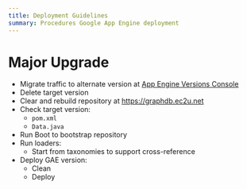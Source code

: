 ```yaml
---
title: Deployment Guidelines
summary: Procedures Google App Engine deployment
---
```


# Major Upgrade

- Migrate traffic to alternate version
  at [App Engine Versions Console](https://console.cloud.google.com/appengine/versions?project=ec2u-data)
- Delete target version
- Clear and rebuild repository at https://graphdb.ec2u.net
- Check target version:
  - `pom.xml`
  - `Data.java`
- Run Boot to bootstrap repository
- Run loaders:
  - Start from taxonomies to support cross-reference
- Deploy GAE version:
  - Clean
  - Deploy
